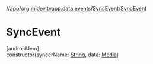 //[app](../../../index.md)/[org.mjdev.tvapp.data.events](../index.md)/[SyncEvent](index.md)/[SyncEvent](-sync-event.md)

# SyncEvent

[androidJvm]\
constructor(syncerName: [String](https://kotlinlang.org/api/latest/jvm/stdlib/kotlin/-string/index.html), data: [Media](../../org.mjdev.tvapp.data.local/-media/index.md))
